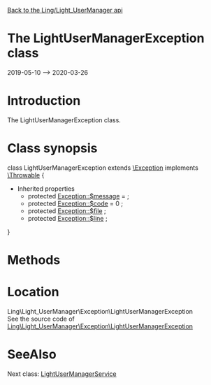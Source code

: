 [Back to the Ling/Light_UserManager api](https://github.com/lingtalfi/Light_UserManager/blob/master/doc/api/Ling/Light_UserManager.md)



The LightUserManagerException class
================
2019-05-10 --> 2020-03-26






Introduction
============

The LightUserManagerException class.



Class synopsis
==============


class <span class="pl-k">LightUserManagerException</span> extends [\Exception](http://php.net/manual/en/class.exception.php) implements [\Throwable](http://php.net/manual/en/class.throwable.php) {

- Inherited properties
    - protected  [Exception::$message](#property-message) =  ;
    - protected  [Exception::$code](#property-code) = 0 ;
    - protected  [Exception::$file](#property-file) ;
    - protected  [Exception::$line](#property-line) ;

}






Methods
==============






Location
=============
Ling\Light_UserManager\Exception\LightUserManagerException<br>
See the source code of [Ling\Light_UserManager\Exception\LightUserManagerException](https://github.com/lingtalfi/Light_UserManager/blob/master/Exception/LightUserManagerException.php)



SeeAlso
==============
Next class: [LightUserManagerService](https://github.com/lingtalfi/Light_UserManager/blob/master/doc/api/Ling/Light_UserManager/Service/LightUserManagerService.md)<br>

